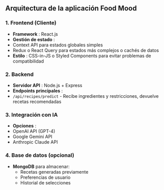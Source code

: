 ## Arquitectura de la aplicación Food Mood

### 1. Frontend (Cliente)

* **Framework** : React.js
* **Gestión de estado** :
* Context API para estados globales simples
* Redux o React Query para estados más complejos o cachés de datos
* **Estilo** : CSS-in-JS o Styled Components para evitar problemas de compatibilidad

### 2. Backend

* **Servidor API** : Node.js + Express
* **Endpoints principales** :
* `/api/recipes/predict` - Recibe ingredientes y restricciones, devuelve recetas recomendadas

### 3. Integración con IA

* **Opciones** :
* OpenAI API (GPT-4)
* Google Gemini API
* Anthropic Claude API

### 4. Base de datos (opcional)

* **MongoDB** para almacenar:
  * Recetas generadas previamente
  * Preferencias de usuario
  * Historial de selecciones
